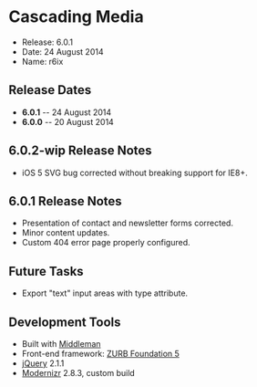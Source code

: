 # Cascading Media
  - Release: 6.0.1
  - Date: 24 August 2014
  - Name: r6ix

## Release Dates
  - **6.0.1** -- 24 August 2014
  - **6.0.0** -- 20 August 2014

## 6.0.2-wip Release Notes
  - iOS 5 SVG bug corrected without breaking support for IE8+.

## 6.0.1 Release Notes
  - Presentation of contact and newsletter forms corrected.
  - Minor content updates.
  - Custom 404 error page properly configured.

## Future Tasks
  - Export "text" input areas with type attribute.
 
## Development Tools
  - Built with [Middleman](http://middlemanapp.com)
  - Front-end framework: [ZURB Foundation 5](http://foundation.zurb.com/docs/)
  - [jQuery](http://jquery.com) 2.1.1
  - [Modernizr](http://modernizr.com) 2.8.3, custom build